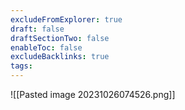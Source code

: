 ```yaml
---
excludeFromExplorer: true
draft: false
draftSectionTwo: false
enableToc: false
excludeBacklinks: true
tags:
---
```

![[Pasted image 20231026074526.png]]